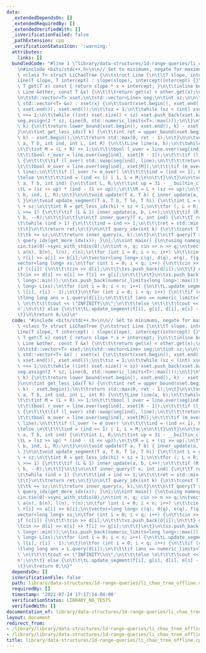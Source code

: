 ```yaml
---
data:
  _extendedDependsOn: []
  _extendedRequiredBy: []
  _extendedVerifiedWith: []
  _isVerificationFailed: false
  _pathExtension: cpp
  _verificationStatusIcon: ':warning:'
  attributes:
    links: []
  bundledCode: "#line 1 \"library/data-structures/1d-range-queries/li_chao_tree_offline.cpp\"\
    \n#include <bits/stdc++.h>\n\n// Set to minimums, negate for maximums\n\ntemplate\
    \ <class T> struct LiChaoTree {\n\tstruct Line {\n\t\tT slope, intercept;\n\t\t\
    Line(T slope, T intercept) : slope(slope), intercept(intercept) {}\n\t\tinline\
    \ T get(T x) const { return slope * x + intercept; }\n\t\tinline bool over(const\
    \ Line &other, const T &x) {\n\t\t\treturn get(x) < other.get(x);\n\t\t}\n\t};\n\
    \n\tstd::vector<T> xset;\n\tstd::vector<Line> seg;\n\tint sz;\n\n\tLiChaoTree(const\
    \ std::vector<T> &x) : xset(x) {\n\t\tsort(xset.begin(), xset.end());\n\t\txset.erase(unique(xset.begin(),\
    \ xset.end()), xset.end());\n\t\tsz = 1;\n\t\twhile (sz < (int) xset.size()) sz\
    \ <<= 1;\n\t\twhile ((int) xset.size() < sz) xset.push_back(xset.back());\n\t\t\
    seg.assign(2 * sz, Line(0, std::numeric_limits<T>::max()));\n\t}\n\n\tint get_more_idx(T\
    \ k) {\n\t\treturn lower_bound(xset.begin(), xset.end(), k) - xset.begin();\n\t\
    }\n\n\tint get_less_idx(T k) {\n\t\tint ret = upper_bound(xset.begin(), xset.end(),\
    \ k) - xset.begin();\n\t\treturn std::max(0, ret - 1);\n\t}\n\n\tvoid inner_update(T\
    \ a, T b, int ind, int L, int R) {\n\t\tLine line(a, b);\n\t\twhile (true) {\n\
    \t\t\tint M = (L + R) >> 1;\n\t\t\tbool l_over = line.over(seg[ind], xset[L]);\n\
    \t\t\tbool r_over = line.over(seg[ind], xset[R - 1]);\n\t\t\tif (l_over == r_over)\
    \ {\n\t\t\t\tif (l_over) std::swap(seg[ind], line);\n\t\t\t\treturn;\n\t\t\t}\n\
    \t\t\tbool m_over = line.over(seg[ind], xset[M]);\n\t\t\tif (m_over) std::swap(seg[ind],\
    \ line);\n\t\t\tif (l_over != m_over) \n\t\t\t\tind = (ind << 1), R = M;\n\t\t\
    \telse \n\t\t\t\tind = (ind << 1) | 1, L = M;\n\n\t\t}\n\t}\n\n\tvoid inner_update(T\
    \ a, T b, int ind) {\n\t\tint L, R;\n\t\tint up = 31 - __builtin_clz(ind);\n\t\
    \tL = (sz >> up) * (ind - (1 << up));\n\t\tR = L + (sz >> up);\n\t\tinner_update(a,\
    \ b, ind, L, R);\n\t}\n\n\tvoid update(T a, T b) { inner_update(a, b, 1, 0, sz);\
    \ }\n\n\tvoid update_segment(T a, T b, T lo, T hi) {\n\t\tint L = get_more_idx(lo)\
    \ + sz;\n\t\tint R = get_less_idx(hi) + sz + 1;\n\t\tfor (; L < R; L >>= 1, R\
    \ >>= 1) {\n\t\t\tif (L & 1) inner_update(a, b, L++);\n\t\t\tif (R & 1) inner_update(a,\
    \ b, --R);\n\t\t}\n\t}\n\n\tT inner_query(T x, int ind) {\n\t\tT ret = seg[ind].get(x);\n\
    \t\twhile (ind > 1) {\n\t\t\tind = ind >> 1;\n\t\t\tret = std::min(ret, seg[ind].get(x));\n\
    \t\t}\n\t\treturn ret;\n\t}\n\n\tT query_idx(int k) {\n\t\tconst T x = xset[k];\n\
    \t\tk += sz;\n\t\treturn inner_query(x, k);\n\t}\n\t\n\tT query(T x) { return\
    \ query_idx(get_more_idx(x)); }\n};\n\nint main() {\n\tusing namespace std;\n\t\
    cin.tie(0)->sync_with_stdio(0);\n\tint n, q; cin >> n >> q;\n\tvector<long long>\
    \ a(n), b(n), l(n), r(n);\n\tfor (int i = 0; i < n; i++) \n\t\tcin >> l[i] >>\
    \ r[i] >> a[i] >> b[i];\n\tvector<long long> c(q), d(q), e(q), f(q), g(q);\n\t\
    vector<long long> xs;\n\tfor (int i = 0; i < q; i++) {\n\t\tcin >> c[i];\n\t\t\
    if (c[i]) {\n\t\t\tcin >> d[i];\n\t\t\txs.push_back(d[i]);\n\t\t} else {\n\t\t\
    \tcin >> d[i] >> e[i] >> f[i] >> g[i];\n\t\t}\n\t}\n\txs.push_back(numeric_limits<long\
    \ long>::min());\n\txs.push_back(numeric_limits<long long>::max());\n\tLiChaoTree<long\
    \ long> L(xs);\n\tfor (int i = 0; i < n; i++) {\n\t\tL.update_segment(a[i], b[i],\
    \ l[i], r[i] - 1);\n\t}\n\tfor (int i = 0; i < q; i++) {\n\t\tif (c[i]) {\n\t\t\
    \tlong long ans = L.query(d[i]);\n\t\t\tif (ans == numeric_limits<long long>::max())\
    \ \n\t\t\t\tcout << \"INFINITY\\n\";\n\t\t\telse \n\t\t\t\tcout << ans << '\\\
    n';\n\t\t} else {\n\t\t\tL.update_segment(f[i], g[i], d[i], e[i] - 1);\n\t\t}\n\
    \t}\n\treturn 0;\n}\n"
  code: "#include <bits/stdc++.h>\n\n// Set to minimums, negate for maximums\n\ntemplate\
    \ <class T> struct LiChaoTree {\n\tstruct Line {\n\t\tT slope, intercept;\n\t\t\
    Line(T slope, T intercept) : slope(slope), intercept(intercept) {}\n\t\tinline\
    \ T get(T x) const { return slope * x + intercept; }\n\t\tinline bool over(const\
    \ Line &other, const T &x) {\n\t\t\treturn get(x) < other.get(x);\n\t\t}\n\t};\n\
    \n\tstd::vector<T> xset;\n\tstd::vector<Line> seg;\n\tint sz;\n\n\tLiChaoTree(const\
    \ std::vector<T> &x) : xset(x) {\n\t\tsort(xset.begin(), xset.end());\n\t\txset.erase(unique(xset.begin(),\
    \ xset.end()), xset.end());\n\t\tsz = 1;\n\t\twhile (sz < (int) xset.size()) sz\
    \ <<= 1;\n\t\twhile ((int) xset.size() < sz) xset.push_back(xset.back());\n\t\t\
    seg.assign(2 * sz, Line(0, std::numeric_limits<T>::max()));\n\t}\n\n\tint get_more_idx(T\
    \ k) {\n\t\treturn lower_bound(xset.begin(), xset.end(), k) - xset.begin();\n\t\
    }\n\n\tint get_less_idx(T k) {\n\t\tint ret = upper_bound(xset.begin(), xset.end(),\
    \ k) - xset.begin();\n\t\treturn std::max(0, ret - 1);\n\t}\n\n\tvoid inner_update(T\
    \ a, T b, int ind, int L, int R) {\n\t\tLine line(a, b);\n\t\twhile (true) {\n\
    \t\t\tint M = (L + R) >> 1;\n\t\t\tbool l_over = line.over(seg[ind], xset[L]);\n\
    \t\t\tbool r_over = line.over(seg[ind], xset[R - 1]);\n\t\t\tif (l_over == r_over)\
    \ {\n\t\t\t\tif (l_over) std::swap(seg[ind], line);\n\t\t\t\treturn;\n\t\t\t}\n\
    \t\t\tbool m_over = line.over(seg[ind], xset[M]);\n\t\t\tif (m_over) std::swap(seg[ind],\
    \ line);\n\t\t\tif (l_over != m_over) \n\t\t\t\tind = (ind << 1), R = M;\n\t\t\
    \telse \n\t\t\t\tind = (ind << 1) | 1, L = M;\n\n\t\t}\n\t}\n\n\tvoid inner_update(T\
    \ a, T b, int ind) {\n\t\tint L, R;\n\t\tint up = 31 - __builtin_clz(ind);\n\t\
    \tL = (sz >> up) * (ind - (1 << up));\n\t\tR = L + (sz >> up);\n\t\tinner_update(a,\
    \ b, ind, L, R);\n\t}\n\n\tvoid update(T a, T b) { inner_update(a, b, 1, 0, sz);\
    \ }\n\n\tvoid update_segment(T a, T b, T lo, T hi) {\n\t\tint L = get_more_idx(lo)\
    \ + sz;\n\t\tint R = get_less_idx(hi) + sz + 1;\n\t\tfor (; L < R; L >>= 1, R\
    \ >>= 1) {\n\t\t\tif (L & 1) inner_update(a, b, L++);\n\t\t\tif (R & 1) inner_update(a,\
    \ b, --R);\n\t\t}\n\t}\n\n\tT inner_query(T x, int ind) {\n\t\tT ret = seg[ind].get(x);\n\
    \t\twhile (ind > 1) {\n\t\t\tind = ind >> 1;\n\t\t\tret = std::min(ret, seg[ind].get(x));\n\
    \t\t}\n\t\treturn ret;\n\t}\n\n\tT query_idx(int k) {\n\t\tconst T x = xset[k];\n\
    \t\tk += sz;\n\t\treturn inner_query(x, k);\n\t}\n\t\n\tT query(T x) { return\
    \ query_idx(get_more_idx(x)); }\n};\n\nint main() {\n\tusing namespace std;\n\t\
    cin.tie(0)->sync_with_stdio(0);\n\tint n, q; cin >> n >> q;\n\tvector<long long>\
    \ a(n), b(n), l(n), r(n);\n\tfor (int i = 0; i < n; i++) \n\t\tcin >> l[i] >>\
    \ r[i] >> a[i] >> b[i];\n\tvector<long long> c(q), d(q), e(q), f(q), g(q);\n\t\
    vector<long long> xs;\n\tfor (int i = 0; i < q; i++) {\n\t\tcin >> c[i];\n\t\t\
    if (c[i]) {\n\t\t\tcin >> d[i];\n\t\t\txs.push_back(d[i]);\n\t\t} else {\n\t\t\
    \tcin >> d[i] >> e[i] >> f[i] >> g[i];\n\t\t}\n\t}\n\txs.push_back(numeric_limits<long\
    \ long>::min());\n\txs.push_back(numeric_limits<long long>::max());\n\tLiChaoTree<long\
    \ long> L(xs);\n\tfor (int i = 0; i < n; i++) {\n\t\tL.update_segment(a[i], b[i],\
    \ l[i], r[i] - 1);\n\t}\n\tfor (int i = 0; i < q; i++) {\n\t\tif (c[i]) {\n\t\t\
    \tlong long ans = L.query(d[i]);\n\t\t\tif (ans == numeric_limits<long long>::max())\
    \ \n\t\t\t\tcout << \"INFINITY\\n\";\n\t\t\telse \n\t\t\t\tcout << ans << '\\\
    n';\n\t\t} else {\n\t\t\tL.update_segment(f[i], g[i], d[i], e[i] - 1);\n\t\t}\n\
    \t}\n\treturn 0;\n}"
  dependsOn: []
  isVerificationFile: false
  path: library/data-structures/1d-range-queries/li_chao_tree_offline.cpp
  requiredBy: []
  timestamp: '2021-07-24 17:17:14-04:00'
  verificationStatus: LIBRARY_NO_TESTS
  verifiedWith: []
documentation_of: library/data-structures/1d-range-queries/li_chao_tree_offline.cpp
layout: document
redirect_from:
- /library/library/data-structures/1d-range-queries/li_chao_tree_offline.cpp
- /library/library/data-structures/1d-range-queries/li_chao_tree_offline.cpp.html
title: library/data-structures/1d-range-queries/li_chao_tree_offline.cpp
---
```

